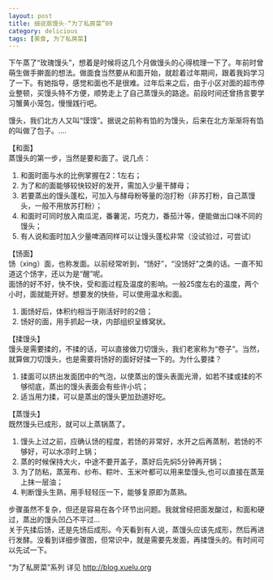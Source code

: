 ```yaml
---  
layout: post
title: 细说蒸馒头-“为了私房菜”09
category: delicious
tags: [美食, 为了私房菜] 
---
```


下午蒸了“玫瑰馒头”，想着是时候将这几个月做馒头的心得梳理一下了。年前时曾萌生做手擀面的想法。做面食当然要从和面开始，就趁着过年期间，跟着我妈学习了一下。有她指导，感觉和面也不是很难。过年后来之后，由于小区对面的超市停业整顿，买馒头特不方便，顺势走上了自己蒸馒头的路途。前段时间还曾扬言要学习蟹黄小笼包，慢慢践行吧。  

馒头，我们北方人又叫“馍馍”。据说之前称有馅的为馒头，后来在北方渐渐将有馅的叫做了包子。….  

【和面】   
蒸馒头的第一步，当然是要和面了。说几点：  
1. 和面时面与水的比例掌握在2：1左右；  
2. 为了和的面能够较快较好的发开，需加入少量干酵母；  
3. 若要蒸出的馒头蓬松，可加入与酵母粉等量的泡打粉（非苏打粉，自己蒸馒头，一般不用放苏打粉）；  
4. 和面时可同时放入南瓜泥，番薯泥，巧克力，番茄汁等，便能做出口味不同的馒头；  
5. 有人说和面时加入少量啤酒同样可以让馒头蓬松非常（没试验过，可尝试）  

【饧面】  
饧（xing）面，也称发面。以前经常听到，“饧好”，“没饧好”之类的话。一直不知道这个饧字，还以为是“醒”呢。  
面饧的好不好，快不快，受和面过程及温度的影响。一般25度左右的温度，两个小时，面就能开好。想要发的快些，可以使用温水和面。  
1. 面饧好后，体积约相当于刚活好时的2倍；  
2. 饧好的面，用手抓起一块，内部组织呈蜂窝状。  

【揉馒头】  
馒头是需要揉的，不揉的话，可以直接做刀切馒头，我们老家称为“卷子”。当然，就算做刀切馒头，也是需要将饧好的面好好揉一下的。为什么要揉？  
1. 揉面可以挤出发面团中的气泡，以使蒸出的馒头表面光滑，如若不揉或揉的不够彻底，蒸出的馒头表面会有些许小坑；  
2. 适当用力揉，可以是蒸出的馒头更加劲道好吃。   

【蒸馒头】  
既然馒头已成形，就可以上蒸锅蒸了。  
1. 馒头上过之前，应确认饧的程度，若饧的非常好，水开之后再蒸制，若饧的不够好，可以水凉时上锅；  
2. 蒸的时候保持大火，中途不要开盖子，蒸好后先焖5分钟再开锅；  
3. 为了防粘，蒸笼布、纱布、粽叶、玉米叶都可以用来垫馒头,也可以直接在蒸笼上抹一层油；  
4. 判断馒头生熟，用手轻轻压一下，能够复原即为蒸熟。  

步骤虽然不复杂，但还是容易在各个环节出问题。我就曾经把面发酸过，和面和硬过，蒸出的馒头凹凸不平过…  
关于先揉后饧，还是先饧后成形。今天看到有人说，蒸馒头应该先成形，然后再进行发酵。没看到详细步骤图，但常识中，就是需要先发面，再揉馒头的。有时间可以先试一下。  

“为了私房菜”系列 详见 http://blog.xuelu.org